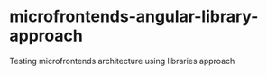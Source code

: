 # microfrontends-angular-library-approach
Testing microfrontends architecture using libraries approach
